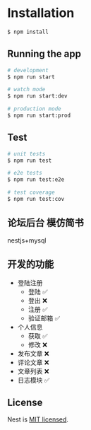 

# Installation

```bash
$ npm install
```

## Running the app

```bash
# development
$ npm run start

# watch mode
$ npm run start:dev

# production mode
$ npm run start:prod
```

## Test

```bash
# unit tests
$ npm run test

# e2e tests
$ npm run test:e2e

# test coverage
$ npm run test:cov
```

## 论坛后台 模仿简书

nestjs+mysql

## 开发的功能

- 登陆注册
  - 登陆 ✅
  - 登出 ❌
  - 注册 ✅
  - 验证邮箱 ✅
- 个人信息
  - 获取 ✅
  - 修改 ❌
- 发布文章 ❌
- 评论文章 ❌
- 文章列表 ❌
- 日志模块 ✅


## License

  Nest is [MIT licensed](LICENSE).
